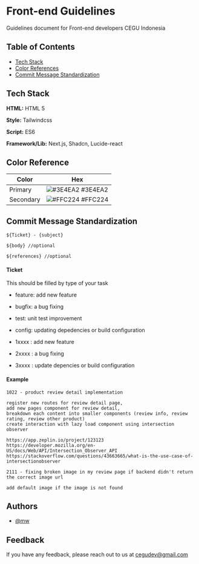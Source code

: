 
# Front-end Guidelines

Guidelines document for Front-end developers CEGU Indonesia


## Table of Contents

 - [Tech Stack](https://github.com/CEGUDEV/Front-end-Guidelines/tree/main?tab=readme-ov-file#tech-stack)
 - [Color References](https://github.com/CEGUDEV/Front-end-Guidelines/tree/main?tab=readme-ov-file#color-references)
 - [Commit Message Standardization](https://github.com/CEGUDEV/Front-end-Guidelines/tree/main?tab=readme-ov-file#commit-message-standardization)


## Tech Stack

**HTML:** HTML 5

**Style:** Tailwindcss

**Script:** ES6

**Framework/Lib:** Next.js, Shadcn, Lucide-react


## Color Reference

| Color             | Hex                                                                |
| ----------------- | ------------------------------------------------------------------ |
| Primary | ![#3E4EA2](https://via.placeholder.com/10/3E4EA2?text=+) #3E4EA2 |
| Secondary | ![#FFC224](https://via.placeholder.com/10/FFC224?text=+) #FFC224 |



## Commit Message Standardization
```git
${Ticket} - {subject}

${body} //optional

${references} //optional
```

#### Ticket
This should be filled by type of your task
 
- feature: add new feature
- bugfix: a bug fixing
- test: unit test improvement
- config: updating depedencies or build configuration

- 1xxxx : add new feature
- 2xxxx : a bug fixing
- 3xxxx : update depencies or build configuration

#### Example

```
1022 - product review detail implementation

register new routes for review detail page,
add new pages component for review detail,
breakdown each content into smaller components (review info, review rating, review other product)
create interaction with lazy load component using intersection observer

https://app.zeplin.io/project/123123
https://developer.mozilla.org/en-US/docs/Web/API/Intersection_Observer_API
https://stackoverflow.com/questions/43663665/what-is-the-use-case-of-intersectionobserver
```

```
2111 - fixing broken image in my review page if backend didn't return the correct image url

add default image if the image is not found 
```
## Authors

- [@mw](https://github.com/MlkyWayy)


## Feedback

If you have any feedback, please reach out to us at cegudev@gmail.com
